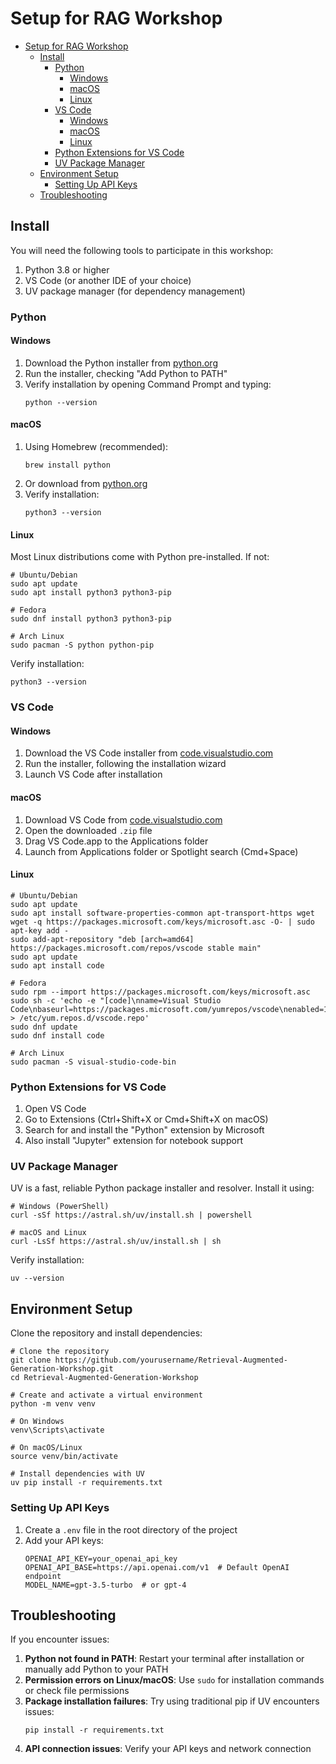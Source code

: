 # Setup for RAG Workshop

- [Setup for RAG Workshop](#setup-for-rag-workshop)
  - [Install](#install)
    - [Python](#python)
      - [Windows](#windows)
      - [macOS](#macos)
      - [Linux](#linux)
    - [VS Code](#vs-code)
      - [Windows](#windows-1)
      - [macOS](#macos-1)
      - [Linux](#linux-1)
    - [Python Extensions for VS Code](#python-extensions-for-vs-code)
    - [UV Package Manager](#uv-package-manager)
  - [Environment Setup](#environment-setup)
    - [Setting Up API Keys](#setting-up-api-keys)
  - [Troubleshooting](#troubleshooting)

## Install

You will need the following tools to participate in this workshop:
1. Python 3.8 or higher
2. VS Code (or another IDE of your choice)
3. UV package manager (for dependency management)

### Python

#### Windows

1. Download the Python installer from [python.org](https://www.python.org/downloads/)
2. Run the installer, checking "Add Python to PATH"
3. Verify installation by opening Command Prompt and typing:
   ```shell
   python --version
   ```

#### macOS

1. Using Homebrew (recommended):
   ```shell
   brew install python
   ```
2. Or download from [python.org](https://www.python.org/downloads/)
3. Verify installation:
   ```shell
   python3 --version
   ```

#### Linux

Most Linux distributions come with Python pre-installed. If not:

```shell
# Ubuntu/Debian
sudo apt update
sudo apt install python3 python3-pip

# Fedora
sudo dnf install python3 python3-pip

# Arch Linux
sudo pacman -S python python-pip
```

Verify installation:
```shell
python3 --version
```

### VS Code

#### Windows

1. Download the VS Code installer from [code.visualstudio.com](https://code.visualstudio.com/)
2. Run the installer, following the installation wizard
3. Launch VS Code after installation

#### macOS

1. Download VS Code from [code.visualstudio.com](https://code.visualstudio.com/)
2. Open the downloaded `.zip` file
3. Drag VS Code.app to the Applications folder
4. Launch from Applications folder or Spotlight search (Cmd+Space)

#### Linux

```shell
# Ubuntu/Debian
sudo apt update
sudo apt install software-properties-common apt-transport-https wget
wget -q https://packages.microsoft.com/keys/microsoft.asc -O- | sudo apt-key add -
sudo add-apt-repository "deb [arch=amd64] https://packages.microsoft.com/repos/vscode stable main"
sudo apt update
sudo apt install code

# Fedora
sudo rpm --import https://packages.microsoft.com/keys/microsoft.asc
sudo sh -c 'echo -e "[code]\nname=Visual Studio Code\nbaseurl=https://packages.microsoft.com/yumrepos/vscode\nenabled=1\ngpgcheck=1\ngpgkey=https://packages.microsoft.com/keys/microsoft.asc" > /etc/yum.repos.d/vscode.repo'
sudo dnf update
sudo dnf install code

# Arch Linux
sudo pacman -S visual-studio-code-bin
```

### Python Extensions for VS Code

1. Open VS Code
2. Go to Extensions (Ctrl+Shift+X or Cmd+Shift+X on macOS)
3. Search for and install the "Python" extension by Microsoft
4. Also install "Jupyter" extension for notebook support

### UV Package Manager

UV is a fast, reliable Python package installer and resolver. Install it using:

```shell
# Windows (PowerShell)
curl -sSf https://astral.sh/uv/install.sh | powershell

# macOS and Linux
curl -LsSf https://astral.sh/uv/install.sh | sh
```

Verify installation:
```shell
uv --version
```

## Environment Setup

Clone the repository and install dependencies:

```shell
# Clone the repository
git clone https://github.com/yourusername/Retrieval-Augmented-Generation-Workshop.git
cd Retrieval-Augmented-Generation-Workshop

# Create and activate a virtual environment
python -m venv venv

# On Windows
venv\Scripts\activate

# On macOS/Linux
source venv/bin/activate

# Install dependencies with UV
uv pip install -r requirements.txt
```

### Setting Up API Keys

1. Create a `.env` file in the root directory of the project
2. Add your API keys:
   ```
   OPENAI_API_KEY=your_openai_api_key
   OPENAI_API_BASE=https://api.openai.com/v1  # Default OpenAI endpoint
   MODEL_NAME=gpt-3.5-turbo  # or gpt-4
   ```

## Troubleshooting

If you encounter issues:

1. **Python not found in PATH**: Restart your terminal after installation or manually add Python to your PATH
2. **Permission errors on Linux/macOS**: Use `sudo` for installation commands or check file permissions
3. **Package installation failures**: Try using traditional pip if UV encounters issues:
   ```
   pip install -r requirements.txt
   ```
4. **API connection issues**: Verify your API keys and network connection
